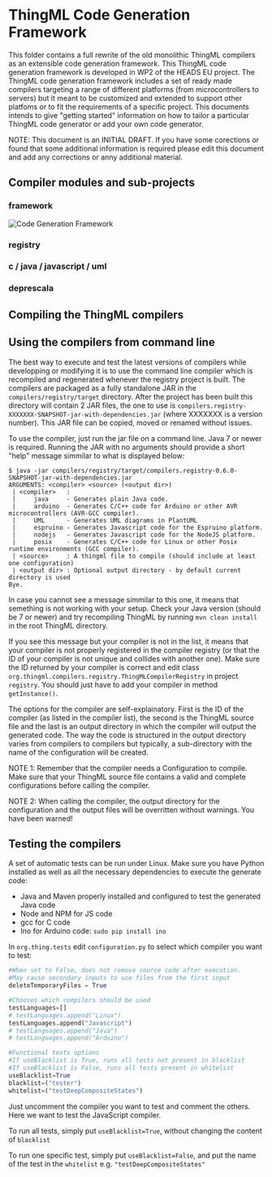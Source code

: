 ThingML Code Generation Framework
=================================

This folder contains a full rewrite of the old monolithic ThingML compilers as an extensible code generation framework. This ThingML code generation framework is developed in WP2 of the HEADS EU project. The ThingML code generation framework includes a set of ready made compilers targeting a range of different platforms (from microcontrollers to servers) but it meant to be customized and extended to support other platfoms or to fit the requirements of a specific project. This documents intends to give "getting started" information on how to tailor a particular ThingML code generator or add your own code generator.

NOTE: This document is an INITIAL DRAFT. If you have some corections or found that some additional information is required please edit this document and add any corrections or anny additional material.

## Compiler modules and sub-projects

### framework

![Code Generation Framework][img_cgf]

[img_cgf]: https://raw.githubusercontent.com/SINTEF-9012/ThingML/master/compilers/docs/Code_Generation_Framework.png "Code Generation Framework"


### registry

### c / java / javascript / uml

### deprescala

## Compiling the ThingML compilers


## Using the compilers from command line
The best way to execute and test the latest versions of compilers while developping or modifying it is to use the command line compiler which is recompiled and regenerated whenever the registry project is built. The compilers are packaged as a fully standalone JAR in the ``compilers/registry/target`` directory. After the project has been built this directory will contain 2 JAR files, the one to use is ``compilers.registry-XXXXXXX-SNAPSHOT-jar-with-dependencies.jar`` (where XXXXXXX is a version number). This JAR file can be copied, moved or renamed without issues.

To use the compiler, just run the jar file on a command line. Java 7 or newer is required. Running the JAR with no arguments should provide a short "help" message simmilar to what is displayed below:

    $ java -jar compilers/registry/target/compilers.registry-0.6.0-SNAPSHOT-jar-with-dependencies.jar
    ARGUMENTS: <compiler> <source> (<output dir>)
     | <compiler>   :
     |     java     - Generates plain Java code.
     |     arduino  - Generates C/C++ code for Arduino or other AVR microcontrollers (AVR-GCC compiler).
     |     UML      - Generates UML diagrams in PlantUML
     |     espruino - Generates Javascript code for the Espruino platform.
     |     nodejs   - Generates Javascript code for the NodeJS platform.
     |     posix    - Generates C/C++ code for Linux or other Posix runtime environments (GCC compiler).
     | <source>     : A thingml file to compile (should include at least one configuration)
     | <output dir> : Optional output directory - by default current directory is used
    Bye.

In case you cannot see a message simmilar to this one, it means that semething is not working with your setup. Check your Java version (should be 7 or newer) and try recompiling ThingML by running ``mvn clean install`` in the root ThingML directory.

If you see this message but your compiler is not in the list, it means that your compiler is not properly registered in the compiler registry (or that the ID of your compiler is not unique and collides with another one). Make sure the ID returned by your compiler is correct and edit class ``org.thingml.compilers.registry.ThingMLCompilerRegistry`` in project ``registry``. You should just have to add your compiler in method ``getInstance()``.

The options for the compiler are self-explainatory. First is the ID of the compiler (as listed in the compiler list), the second is the ThingML source file and the last is an output directory in which the compiler will output the generated code. The way the code is structured in the output directory varies from compilers to compilers but typically, a sub-directory with the name of the configuration will be created.

NOTE 1: Remember that the compiler needs a Configuration to compile. Make sure that your ThingML source file contains a valid and complete configurations before calling the compiler.

NOTE 2: When calling the compiler, the output directory for the configuration and the output files will be overritten without warnings. You have been warned!

## Testing the compilers

A set of automatic tests can be run under Linux. Make sure you have Python installed as well as all the necessary dependencies to execute the generate code:

- Java and Maven properly installed and configured to test the generated Java code
- Node and NPM for JS code
- gcc for C code
- Ino for Arduino code: `sudo pip install ino`

In `org.thing.tests` edit `configuration.py` to select which compiler you want to test:


```python
#When set to False, does not remove source code after execution. 
#May cause secondary inputs to use files from the first input
deleteTemporaryFiles = True

#Chooses which compilers should be used
testLanguages=[]
# testLanguages.append("Linux")
testLanguages.append("Javascript")
# testLanguages.append("Java")
# testLanguages.append("Arduino")

#Functional tests options
#If useBlacklist is True, runs all tests not present in blacklist
#If useBlacklist is False, runs all tests present in whitelist
useBlacklist=True
blacklist=("tester")
whitelist=("testDeepCompositeStates")
```

Just uncomment the compiler you want to test and comment the others. Here we want to test the JavaScript compiler.

To run all tests, simply put `useBlacklist=True`, without changing the content of `blacklist`

To run one specific test, simply put `useBlacklist=False`, and put the name of the test in the `whitelist` e.g. `"testDeepCompositeStates"`





